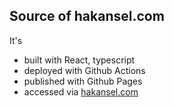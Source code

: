 ## Source of hakansel.com

It's
* built with React, typescript
* deployed with Github Actions
* published with Github Pages
* accessed via [hakansel.com](https://hakansel.com/)
